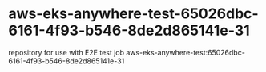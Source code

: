 # aws-eks-anywhere-test-65026dbc-6161-4f93-b546-8de2d865141e-31
repository for use with E2E test job aws-eks-anywhere-test:65026dbc-6161-4f93-b546-8de2d865141e-31
